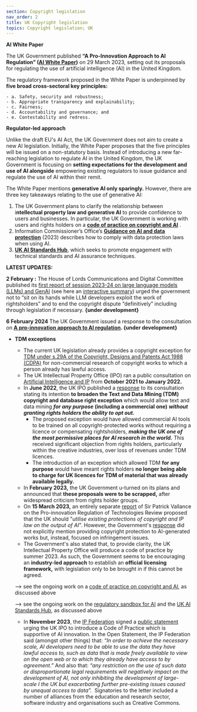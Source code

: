 ```yaml
---
section: Copyright legislation
nav_order: 2
title: UK Copyright legislation
topics: Copyright legislation; UK
---
```


**AI White Paper**
    
The UK Government published **“A Pro-Innovation Approach to AI Regulation” ([AI White Paper](https://www.gov.uk/government/publications/ai-regulation-a-pro-innovation-approach/white-paper))** on 29 March 2023, setting out its proposals for regulating the use of artificial intelligence (AI) in the United Kingdom.
    
The regulatory framework proposed in the White Paper is underpinned by **five broad cross-sectoral key principles:**
    
    - a. Safety, security and robustness;
    - b. Appropriate transparency and explainability;
    - c. Fairness;
    - d. Accountability and governance; and
    - e. Contestability and redress.
    
**Regulator-led approach**
    
Unlike the draft EU's AI Act, the UK Government does not aim to create a new AI legislation. Initially, the White Paper proposes that the five principles will be issued on a non-statutory basis. Instead of introducing a new far-reaching legislation to regulate AI in the United Kingdom, the UK Government is focusing on **setting expectations for the development and use of AI alongside** empowering existing regulators to issue guidance and regulate the use of AI within their remit. 
    
The White Paper mentions **generative AI only sparingly.** However, there are three key takeaways relating to the use of generative AI:
    
 1. The UK Government plans to clarify the relationship between i**ntellectual property law and generative AI** to provide confidence to users and businesses. In particular, the UK Government is working with users and rights holders on a [**code of practice on copyright and AI**](https://www.gov.uk/guidance/the-governments-code-of-practice-on-copyright-and-ai) .
2. Information Commissioner’s Office’s **[Guidance on AI and data protection](https://ico.org.uk/for-organisations/uk-gdpr-guidance-and-resources/artificial-intelligence/guidance-on-ai-and-data-protection/)** (2023) describes how to comply with data protection laws when using AI. 
 3.  [**UK AI Standards Hub**](https://aistandardshub.org/),  which seeks to promote engagement with technical standards and AI assurance techniques. 
    
**LATEST UPDATES:**


**2 February :** The House of Lords Communications and Digital Committee published its [first report of session 2023-24 on large language models (LLMs) and GenAI](https://publications.parliament.uk/pa/ld5804/ldselect/ldcomm/54/54.pdf) (see here an [interactive summary](https://ukparliament.shorthandstories.com/large-language-models-comms-digital-lords-report/index.html?utm_source=twitter&utm_medium=social&utm_campaign=large-language-models-comms-digital-report&utm_content=cttee-tweet)) urged the government not to “sit on its hands while LLM developers exploit the work of rightsholders” and to end the copyright dispute “definitively” including through legislation if necessary.  **{under development}**

**6 February 2024** The UK Government issued a response to the consultation on **[A pro-innovation approach to AI regulation](https://www.gov.uk/government/consultations/ai-regulation-a-pro-innovation-approach-policy-proposals/outcome/a-pro-innovation-approach-to-ai-regulation-government-response#a-regulatory-framework-to-keep-pace-with-a-rapidly-advancing-technology). {under development}**
    

    
- **TDM exceptions**
    - The current UK legislation already provides a copyright exception for [TDM under s.29A of the Copyright, Designs and Patents Act 1988 (CDPA)](https://www.legislation.gov.uk/ukpga/1988/48/section/29A) for non-commercial research of copyright works to which a person already has lawful access.
    - The UK Intellectual Property Office (IPO) ran a public consultation on [Artificial Intelligence and IP](https://www.gov.uk/government/consultations/artificial-intelligence-and-ip-copyright-and-patents) from **October 2021 to January 2022.**
    - In **June 2022**, the UK IPO published a [response](https://www.gov.uk/government/consultations/artificial-intelligence-and-ip-copyright-and-patents/outcome/artificial-intelligence-and-intellectual-property-copyright-and-patents-government-response-to-consultation) to its consultation stating its intention **to broaden the Text and Data Mining (TDM) copyright and database right exception** which would allow text and data mining ***for any purpose* (including a commercial one)** ***without granting rights holders the ability to opt out.***
        - The proposed exception would have allowed commercial AI tools to be trained on all copyright-protected works without requiring a licence or compensating rightsholders, ***making the UK one of the most permissive places for AI research in the world.*** This received significant objection from rights holders, particularly within the creative industries, over loss of revenues under TDM licences.
        - The introduction of an exception which allowed TDM **for any purpose** would have meant rights holders **no longer being able to charge for UK licences for TDM of material that was already available legally.**
    - In **February 2023,** the UK Government u-turned on its plans and announced that **these proposals were to be scrapped,** after widespread criticism from rights holder groups.
    - On **15 March 2023,** an entirely separate [report](https://assets.publishing.service.gov.uk/government/uploads/system/uploads/attachment_data/file/1142883/Pro-innovation_Regulation_of_Technologies_Review_-_Digital_Technologies_report.pdf) of Sir Patrick Vallance on the Pro-innovation Regulation of Technologies Review proposed that the UK should "*utilise existing protections of copyright and IP law on the output of AI*". However, the Government's [response](https://assets.publishing.service.gov.uk/government/uploads/system/uploads/attachment_data/file/1142798/HMG_response_to_SPV_Digital_Tech_final.pdf) did not explicitly mention providing copyright protection to AI-generated works but, instead, focused on infringement issues.
    - The Government's also stated that, to provide clarity, the UK Intellectual Property Office will produce a code of practice by summer 2023. As such, the Government seems to be encouraging an **industry-led approach** to establish an **official licensing framework,** with legislation only to be brought in if this cannot be agreed.
    
    —> see the ongoing work on a [code of practice on copyright and AI](https://www.gov.uk/guidance/the-governments-code-of-practice-on-copyright-and-ai),  as discussed above
    
    —> see the ongoing work on the [regulatory sandbox for AI](https://ico.org.uk/for-organisations/advice-and-services/regulatory-sandbox/our-current-areas-of-focus-for-the-regulatory-sandbox/) and the [UK AI Standards Hub](https://aistandardshub.org/), as discussed above
    
    - In **November 2023**, the [IP Federation](https://www.ipfederation.com) signed a [public statement](https://www.ipfederation.com/download/text-data-mining-tdm-uk/) urging the UK IPO to introduce a Code of Practice which is supportive of AI innovation. In the Open Statement, the IP Federation said (amongst other things) that: *“In order to achieve the necessary scale, AI developers need to be able to use the data they have lawful access to, such as data that is made freely available to view on the open web or to which they already have access to by agreement.”* And also that: *“any restriction on the use of such data or disproportionate legal requirements will negatively impact on the development of AI, not only inhibiting the development of large-scale I the UK but exacerbating further pre-existing issues caused by unequal access to data”.*  Signatories to the letter included a number of alliances from the education and research sector, software industry and organisations such as Creative Commons.
